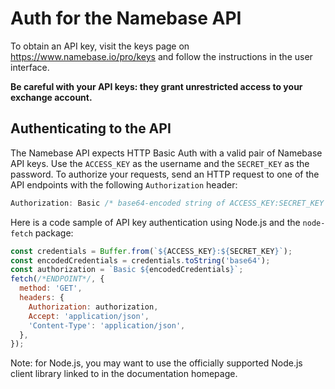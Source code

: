 # Auth for the Namebase API

To obtain an API key, visit the keys page on https://www.namebase.io/pro/keys and follow the instructions in the user interface.

**Be careful with your API keys: they grant unrestricted access to your exchange account.**

## Authenticating to the API

The Namebase API expects HTTP Basic Auth with a valid pair of Namebase API keys. Use the `ACCESS_KEY` as the username and the `SECRET_KEY` as the password. To authorize your requests, send an HTTP request to one of the API endpoints with the following `Authorization` header:

```javascript
Authorization: Basic /* base64-encoded string of ACCESS_KEY:SECRET_KEY */
```

Here is a code sample of API key authentication using Node.js and the `node-fetch` package:

```javascript
const credentials = Buffer.from(`${ACCESS_KEY}:${SECRET_KEY}`);
const encodedCredentials = credentials.toString('base64');
const authorization = `Basic ${encodedCredentials}`;
fetch(/*ENDPOINT*/, {
  method: 'GET',
  headers: {
    Authorization: authorization,
    Accept: 'application/json',
    'Content-Type': 'application/json',
  },
});
```

Note: for Node.js, you may want to use the officially supported Node.js client library linked to in the documentation homepage.
